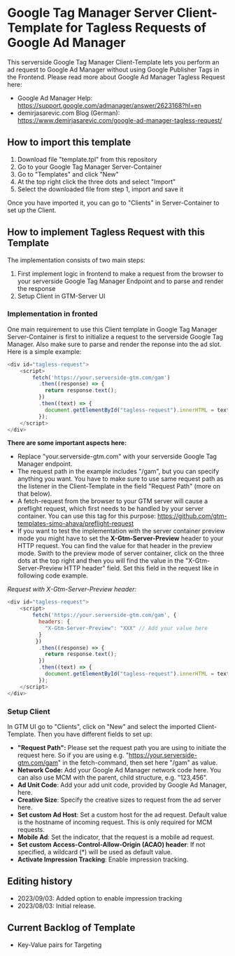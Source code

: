 # Google Tag Manager Server Client-Template for Tagless Requests of Google Ad Manager

This serverside Google Tag Manager Client-Template lets you perform an ad request to Google Ad Manager without using Google Publisher Tags in the Frontend. Please read more about Google Ad Manager Tagless Request here:

- Google Ad Manager Help: https://support.google.com/admanager/answer/2623168?hl=en
- demirjasarevic.com Blog (German): https://www.demirjasarevic.com/google-ad-manager-tagless-request/

## How to import this template

1. Download file "template.tpl" from this repository
2. Go to your Google Tag Manager Server-Container
3. Go to "Templates" and click "New"
4. At the top right click the three dots and select "Import"
5. Select the downloaded file from step 1, import and save it

Once you have imported it, you can go to "Clients" in Server-Container to set up the Client.

## How to implement Tagless Request with this Template

The implementation consists of two main steps:

1. First implement logic in frontend to make a request from the browser to your serverside Google Tag Manager Endpoint and to parse and render the response
2. Setup Client in GTM-Server UI

### Implementation in fronted
One main requirement to use this Client template in Google Tag Manager Server-Container is first to initialize a request to the serverside Google Tag Manager. Also make sure to parse and render the reponse into the ad slot. Here is a simple example:

```js
<div id="tagless-request">
    <script>
        fetch('https://your.serverside-gtm.com/gam')
          .then((response) => {
            return response.text();
          })
          .then((text) => {
            document.getElementById("tagless-request").innerHTML = text;  
          });
    </script>
</div>
```
**There are some important aspects here:**
- Replace "your.serverside-gtm.com" with your serverside Google Tag Manager endpoint.
- The request path in the example includes "/gam", but you can specify anything you want. You have to make sure to use same request path as the listener in the Client-Template in the field "Request Path" (more on that below).
- A fetch-request from the browser to your GTM server will cause a preflight request, which first needs to be handled by your server container. You can use this tag for this purpose: https://github.com/gtm-templates-simo-ahava/preflight-request
- If you want to test the implementation with the server container preview mode you might have to set the **X-Gtm-Server-Preview** header to your HTTP request. You can find the value for that header in the preview mode. Swith to the preview mode of server container, click on the three dots at the top right and then you will find the value in the "X-Gtm-Server-Preview HTTP header" field. Set this field in the request like in following code example.

*Request with X-Gtm-Server-Preview header:*
```js
<div id="tagless-request">
    <script>
        fetch('https://your.serverside-gtm.com/gam', {
          headers: {
            "X-Gtm-Server-Preview": "XXX" // Add your value here
          }
         })
          .then((response) => {
            return response.text();
          })
          .then((text) => {
            document.getElementById("tagless-request").innerHTML = text;  
          });
    </script>
</div>
```

### Setup Client
In GTM UI go to "Clients", click on "New" and select the imported Client-Template. Then you have different fields to set up:

- **"Request Path":** Please set the request path you are using to initiate the request here. So if you are using e.g. "https://your.serverside-gtm.com/gam" in the fetch-command, then set here "/gam" as value.
- **Network Code:** Add your Google Ad Manager network code here. You can also use MCM with the parent, child structure, e.g. "123,456".
- **Ad Unit Code**: Add your add unit code, provided by Google Ad Manager, here.
- **Creative Size**: Specify the creative sizes to request from the ad server here.
- **Set custom Ad Host**: Set a custom host for the ad request. Default value is the hostname of incoming request. This is only required for MCM requests.
- **Mobile Ad**: Set the indicator, that the request is a mobile ad request.
- **Set custom Access-Control-Allow-Origin (ACAO) header**: If not specified, a wildcard (*) will be used as default value.
- **Activate Impression Tracking**: Enable impression tracking.

## Editing history
- 2023/09/03: Added option to enable impression tracking
- 2023/08/03: Initial release.

## Current Backlog of Template
- Key-Value pairs for Targeting
